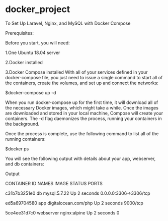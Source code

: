 # docker_project
To Set Up Laravel, Nginx, and MySQL with Docker Compose

Prerequisites:

Before you start, you will need:

1.One Ubuntu 18.04 server

2.Docker installed

3.Docker Compose installed
With all of your services defined in your docker-compose file, you just need to issue a single command to start all of the containers, create the volumes, and set up and connect the networks:

$docker-compose up -d

When you run docker-compose up for the first time, it will download all of the necessary Docker images, which might take a while. Once the images are downloaded and stored in your local machine, Compose will create your containers. The -d flag daemonizes the process, running your containers in the background.

Once the process is complete, use the following command to list all of the running containers:

$docker ps

You will see the following output with details about your app, webserver, and db containers:

Output

CONTAINER ID          NAMES                 IMAGE                               STATUS                PORTS

c31b7b3251e0          db                    mysql:5.7.22                        Up 2 seconds          0.0.0.0:3306->3306/tcp

ed5a69704580            app                     digitalocean.com/php                  Up 2 seconds              9000/tcp

5ce4ee31d7c0          webserver             nginx:alpine                          Up 2 seconds              0
